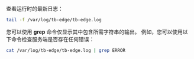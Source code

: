 查看运行时的最新日志：

```bash
tail -f /var/log/tb-edge/tb-edge.log
```

您可以使用 **grep** 命令仅显示其中包含所需字符串的输出。
例如，您可以使用以下命令检查服务端是否存在任何错误：

```bash
cat /var/log/tb-edge/tb-edge.log | grep ERROR
```